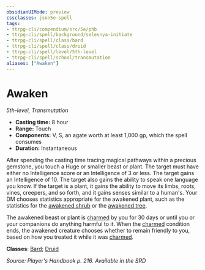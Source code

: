 ```yaml
---
obsidianUIMode: preview
cssclasses: json5e-spell
tags:
- ttrpg-cli/compendium/src/5e/phb
- ttrpg-cli/spell/background/selesnya-initiate
- ttrpg-cli/spell/class/bard
- ttrpg-cli/spell/class/druid
- ttrpg-cli/spell/level/5th-level
- ttrpg-cli/spell/school/transmutation
aliases: ["Awaken"]
---
```

# Awaken
*5th-level, Transmutation*  

- **Casting time:** 8 hour
- **Range:** Touch
- **Components:** V, S, an agate worth at least 1,000 gp, which the spell consumes
- **Duration:** Instantaneous

After spending the casting time tracing magical pathways within a precious gemstone, you touch a Huge or smaller beast or plant. The target must have either no Intelligence score or an Intelligence of 3 or less. The target gains an Intelligence of 10. The target also gains the ability to speak one language you know. If the target is a plant, it gains the ability to move its limbs, roots, vines, creepers, and so forth, and it gains senses similar to a human's. Your DM chooses statistics appropriate for the awakened plant, such as the statistics for the [awakened shrub](3-Mechanics/CLI/bestiary/plant/awakened-shrub.md) or the [awakened tree](3-Mechanics/CLI/bestiary/plant/awakened-tree.md).

The awakened beast or plant is [charmed](3-Mechanics/CLI/rules/conditions.md#Charmed) by you for 30 days or until you or your companions do anything harmful to it. When the [charmed](3-Mechanics/CLI/rules/conditions.md#Charmed) condition ends, the awakened creature chooses whether to remain friendly to you, based on how you treated it while it was [charmed](3-Mechanics/CLI/rules/conditions.md#Charmed).

**Classes**: [Bard](list-spells-classes-bard); [Druid](list-spells-classes-druid)

*Source: Player's Handbook p. 216. Available in the <span title='Systems Reference Document (5.1)'>SRD</span>*